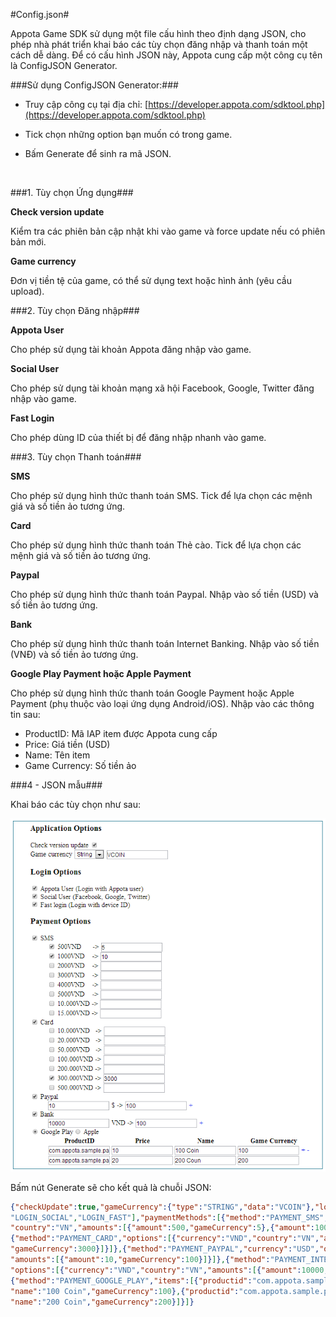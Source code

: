 #Config.json#

Appota Game SDK sử dụng một file cấu hình theo định dạng JSON, cho phép
nhà phát triển khai báo các tùy chọn đăng nhập và thanh toán một cách dễ
dàng. Để có cấu hình JSON này, Appota cung cấp một công cụ tên là
ConfigJSON Generator.

###Sử dụng ConfigJSON Generator:###

- Truy cập công cụ tại địa chỉ: [https://developer.appota.com/sdktool.php](https://developer.appota.com/sdktool.php)

- Tick chọn những option bạn muốn có trong game.

- Bấm Generate để sinh ra mã JSON.

 

###1. Tùy chọn Ứng dụng###

**Check version update**

Kiểm tra các phiên bản cập nhật khi vào game và force update nếu có phiên bản mới.

**Game currency**

Đơn vị tiền tệ của game, có thể sử dụng text hoặc hình ảnh (yêu cầu upload).

###2. Tùy chọn Đăng nhập###

**Appota User**

Cho phép sử dụng tài khoản Appota đăng nhập vào game.

**Social User**

Cho phép sử dụng tài khoản mạng xã hội Facebook, Google, Twitter đăng nhập vào game.

**Fast Login**

Cho phép dùng ID của thiết bị để đăng nhập nhanh vào game.

###3. Tùy chọn Thanh toán###

**SMS**

Cho phép sử dụng hình thức thanh toán SMS. Tick để lựa chọn các mệnh giá và số tiền ảo tương ứng.

**Card**

Cho phép sử dụng hình thức thanh toán Thẻ cào. Tick để lựa chọn các mệnh giá và số tiền ảo tương ứng.

**Paypal**

Cho phép sử dụng hình thức thanh toán Paypal. Nhập vào số tiền (USD) và số tiền ảo tương ứng.

**Bank**

Cho phép sử dụng hình thức thanh toán Internet Banking. Nhập vào số tiền (VNĐ) và số tiền ảo tương ứng.

**Google Play Payment hoặc Apple Payment**

Cho phép sử dụng hình thức thanh toán Google Payment hoặc Apple Payment (phụ thuộc vào loại ứng dụng Android/iOS). 
Nhập vào các thông tin sau:

- ProductID: Mã IAP item được Appota cung cấp
 - Price: Giá tiền (USD)
 - Name: Tên item
 - Game Currency: Số tiền ảo

###4 - JSON mẫu###

Khai báo các tùy chọn như sau:

![](json_sample.png)

Bấm nút Generate sẽ cho kết quả là chuỗi JSON:

``` json
{"checkUpdate":true,"gameCurrency":{"type":"STRING","data":"VCOIN"},"loginMethods":["LOGIN_APPOTA",
"LOGIN_SOCIAL","LOGIN_FAST"],"paymentMethods":[{"method":"PAYMENT_SMS","options":[{"currency":"VND",
"country":"VN","amounts":[{"amount":500,"gameCurrency":5},{"amount":1000,"gameCurrency":10}]}]},
{"method":"PAYMENT_CARD","options":[{"currency":"VND","country":"VN","amounts":[{"amount":300000,
"gameCurrency":3000}]}]},{"method":"PAYMENT_PAYPAL","currency":"USD","options":[{"country":"VN",
"amounts":[{"amount":10,"gameCurrency":100}]}]},{"method":"PAYMENT_INTERNET_BANKING",
"options":[{"currency":"VND","country":"VN","amounts":[{"amount":10000,"gameCurrency":100}]}]},
{"method":"PAYMENT_GOOGLE_PLAY","items":[{"productid":"com.appota.sample.pack1","price":"10",
"name":"100 Coin","gameCurrency":100},{"productid":"com.appota.sample.pack2","price":"20",
"name":"200 Coin","gameCurrency":200}]}]}
```
